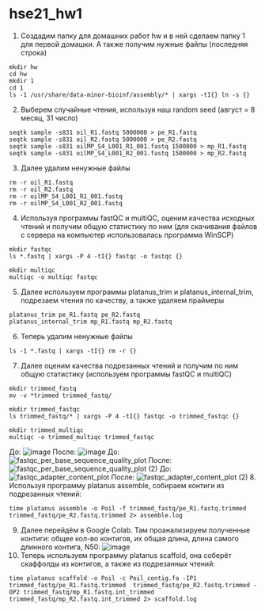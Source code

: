 # hse21_hw1
1. Создадим папку для домашних работ hw и в ней сделаем папку 1 для первой домашки. А также получим нужные файлы (последняя строка)
```
mkdir hw
cd hw
mkdir 1
cd 1
ls -1 /usr/share/data-minor-bioinf/assembly/* | xargs -tI{} ln -s {}
```
2. Выберем случайные чтения, используя наш random seed (август = 8 месяц, 31 число)
```
seqtk sample -s831 oil_R1.fastq 5000000 > pe_R1.fastq
seqtk sample -s831 oil_R2.fastq 5000000 > pe_R2.fastq
seqtk sample -s831 oilMP_S4_L001_R1_001.fastq 1500000 > mp_R1.fastq
seqtk sample -s831 oilMP_S4_L001_R2_001.fastq 1500000 > mp_R2.fastq
```
3. Далее удалим ненужные файлы
```
rm -r oil_R1.fastq
rm -r oil_R2.fastq
rm -r oilMP_S4_L001_R1_001.fastq
rm -r oilMP_S4_L001_R2_001.fastq
```
4. Используя программы fastQC и multiQC, оценим качества исходных чтений и получим общую статистику по ним (для скачивания файлов с сервера на компьютер использовалась программа WinSCP)
```
mkdir fastqc
ls *.fastq | xargs -P 4 -tI{} fastqc -o fastqc {}

mkdir multiqc
multiqc -o multiqc fastqc
```
5. Далее используем программы platanus_trim и platanus_internal_trim, подрезаем чтения по качеству, а также удаляем праймеры
```
platanus_trim pe_R1.fastq pe_R2.fastq 
platanus_internal_trim mp_R1.fastq mp_R2.fastq 
```
6. Теперь удалим ненужные файлы
```
ls -1 *.fastq | xargs -tI{} rm -r {}
```
7. Далее оценим качества подрезанных чтений и получим по ним общую статистику (используем программы fastQC и multiQC)
```
mkdir trimmed_fastq
mv -v *trimmed trimmed_fastq/

mkdir trimmed_fastqc
ls trimmed_fastq/* | xargs -P 4 -tI{} fastqc -o trimmed_fastqc {}

mkdir trimmed_multiqc
multiqc -o trimmed_multiqc trimmed_fastqc
```
До:
![image](https://user-images.githubusercontent.com/93254228/139106716-fc698ed1-bc4b-450d-918e-ac477bd5076b.png)
После:
![image](https://user-images.githubusercontent.com/93254228/139107030-1b697598-cba6-4479-af16-f18fe568631b.png)
До:
![fastqc_per_base_sequence_quality_plot](https://user-images.githubusercontent.com/93254228/139107255-cd4f91f1-d8c4-4c1f-afa7-c50a0cc11828.png)
После:
![fastqc_per_base_sequence_quality_plot (2)](https://user-images.githubusercontent.com/93254228/139107404-0a72b82b-edec-41d4-b6f6-91071e113db5.png)
До:
![fastqc_adapter_content_plot](https://user-images.githubusercontent.com/93254228/139107722-e90c7234-980a-46cd-a0e3-b4659ab9cdf7.png)
После:
![fastqc_adapter_content_plot (2)](https://user-images.githubusercontent.com/93254228/139107851-7398e86e-3cf6-48ef-898a-2af14592b031.png)
8. Используя программу platanus assemble, собираем контиги из подрезанных чтений:
```
time platanus assemble -o Poil -f trimmed_fastq/pe_R1.fastq.trimmed trimmed_fastq/pe_R2.fastq.trimmed 2> assemble.log
```
9. Далее перейдём в Google Colab. Там проанализируем полученные контиги: общее кол-во контигов, их общая длина, длина самого длинного контига, N50:
![image](https://user-images.githubusercontent.com/93254228/139109767-b94baa83-7260-4ce3-9caa-f0031cbdf9ad.png)
10. Теперь используем программу platanus scaffold, она соберёт скаффолды из контигов, а также из подрезанных чтений:
```
time platanus scaffold -o Poil -c Poil_contig.fa -IP1 trimmed_fastq/pe_R1.fastq.trimmed  trimmed_fastq/pe_R2.fastq.trimmed -OP2 trimmed_fastq/mp_R1.fastq.int_trimmed trimmed_fastq/mp_R2.fastq.int_trimmed 2> scaffold.log
```
